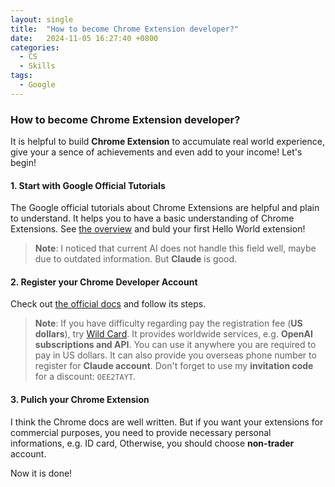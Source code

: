 ```yaml
---
layout: single
title:  "How to become Chrome Extension developer?"
date:   2024-11-05 16:27:40 +0800
categories:
  - CS
  - Skills
tags:
  - Google
---
```

### How to become Chrome Extension developer?
It is helpful to build **Chrome Extension** to accumulate real world experience, give your a sence of achievements and even add to your income! Let's begin!

#### 1. Start with Google Official Tutorials
The Google official tutorials about Chrome Extensions are helpful and plain to understand. It helps you to  have a basic understanding of Chrome Extensions. See [the overview](https://developer.chrome.com/docs/extensions/get-started) and buld your first Hello World extension!
> **Note**: I noticed that current AI does not handle this field well, maybe due to outdated information. But **Claude** is good.

#### 2. Register your Chrome Developer Account
Check out [the official docs](https://developer.chrome.com/docs/webstore/register) and follow its steps.
>**Note**: If you have difficulty regarding pay the registration fee (**US dollars**), try [Wild Card](https://bewildcard.com). It provides worldwide services, e.g. **OpenAI subscriptions and API**. You can use it anywhere you are required to pay in US dollars. It can also provide you overseas phone number to register for **Claude account**. Don't forget to use my **invitation code** for a discount: `OEE2TAYT`.

#### 3. Pulich your Chrome Extension
I think the Chrome docs are well written. But if you want your extensions for commercial purposes, you need to provide necessary personal informations, e.g. ID card, Otherwise, you should choose **non-trader** account.

Now it is done!
